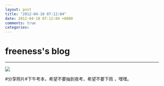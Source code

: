 ```yaml
---
layout: post
title: "2012-04-10 07:12:04"
date: 2012-04-10 07:12:04 +0800
comments: true
categories: 
---
```


# freeness's blog

----------

![](http://okqmqrbgo.bkt.clouddn.com/201204100712041.jpg)

>
\#分享照片\#下午考本，希望不要抽到夜考，希望不要下雨 ，嘿嘿。